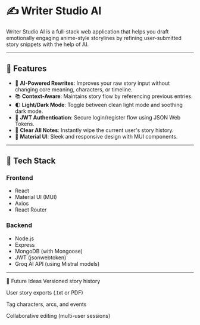 # ✍️ Writer Studio AI

Writer Studio AI is a full-stack web application that helps you draft emotionally engaging anime-style storylines by refining user-submitted story snippets with the help of AI.

---

## 🚀 Features

- 🧠 **AI-Powered Rewrites**: Improves your raw story input without changing core meaning, characters, or timeline.
- 📚 **Context-Aware**: Maintains story flow by referencing previous entries.
- 🌓 **Light/Dark Mode**: Toggle between clean light mode and soothing dark mode.
- 🔐 **JWT Authentication**: Secure login/register flow using JSON Web Tokens.
- 🧹 **Clear All Notes**: Instantly wipe the current user's story history.
- 🎨 **Material UI**: Sleek and responsive design with MUI components.

---

## 🧩 Tech Stack

### Frontend
- React
- Material UI (MUI)
- Axios
- React Router

### Backend
- Node.js
- Express
- MongoDB (with Mongoose)
- JWT (jsonwebtoken)
- Groq AI API (using Mistral models)

---

📌 Future Ideas
Versioned story history

User story exports (.txt or PDF)

Tag characters, arcs, and events

Collaborative editing (multi-user sessions)
